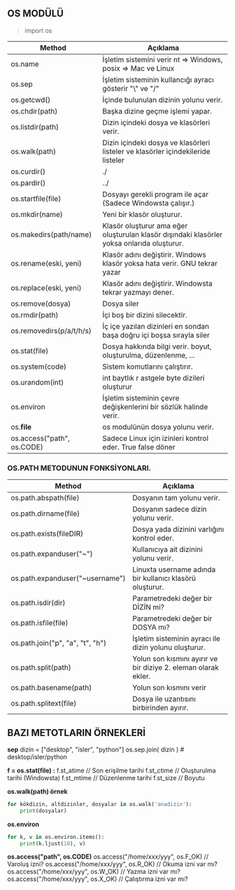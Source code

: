 
## OS MODÜLÜ
> import os

| **Method**        | **Açıklama**	|
| ----------------- | ------------- |
| os.name  			| İşletim sistemini verir nt => Windows, posix => Mac ve Linux |
| os.sep  		| İşletim sisteminin kullancığı ayracı gösterir "\\" ve "/" |
| os.getcwd()  		| İçinde bulunulan dizinin yolunu verir. |
| os.chdir(path)  		| Başka dizine geçme işlemi yapar. |
| os.listdir(path)  		| Dizin içindeki dosya ve klasörleri verir. |
| os.walk(path)  		| Dizin içindeki dosya ve klasörleri listeler ve klasörler içindekileride listeler |
| os.curdir()  		| ./ |
| os.pardir()  		| ../ |
| os.startfile(file)  		| Dosyayı gerekli program ile açar (Sadece Windowsta çalışır.) |
| os.mkdir(name)  		| Yeni bir klasör oluşturur. |
| os.makedirs(path/name)  		| Klasör oluşturur ama eğer oluşturulan klasör dışındaki klasörler yoksa onlarıda oluşturur. |
| os.rename(eski, yeni)  		| Klasör adını değiştirir. Windows klasör yoksa hata verir. GNU tekrar yazar |
| os.replace(eski, yeni)  		| Klasör adını değiştirir. Windowsta tekrar yazmayı dener. |
| os.remove(dosya)  		| Dosya siler |
| os.rmdir(path)  		| İçi boş bir dizini silecektir. |
| os.removedirs(p/a/t/h/s)  		| İç içe yazılan dizinleri en sondan başa doğru içi boşsa sırayla siler |
| os.stat(file)  		| Dosya hakkında bilgi verir. boyut, oluşturulma, düzenlenme, ... |
| os.system(code)  		| Sistem komutlarını çalıştırır. |
| os.urandom(int)  		| int baytlık r	astgele byte dizileri oluşturur |
| os.environ  		| İşletim sisteminin çevre değişkenlerini bir sözlük halinde verir. |
| os.__file__  		| os modulünün dosya yolunu verir. |
| os.access("path", os.CODE)  		| Sadece Linux için izinleri kontrol eder. True false döner |


### OS.PATH METODUNUN FONKSİYONLARI.
| **Method**        | **Açıklama**	|
| ----------------- | ------------- |
| os.path.abspath(file)  		| Dosyanın tam yolunu verir. |
| os.path.dirname(file)  		| Dosyanın sadece dizin yolunu verir. |
| os.path.exists(fileDIR)  		| Dosya yada dizinini varlığını kontrol eder. |
| os.path.expanduser("~")  		| Kullanıcıya ait dizinini yolunu verir. |
| os.path.expanduser("~username")  		| Linuxta username adında bir kullanıcı klasörü oluşturur. |
| os.path.isdir(dir)  		| Parametredeki değer bir DİZİN mi? |
| os.path.isfile(file)  		| Parametredeki değer bir DOSYA mı? |
| os.path.join("p", "a", "t", "h")  		| İşletim sisteminin ayracı ile dizin yolunu oluşturur. |
| os.path.split(path)  		| Yolun son kısmını ayırır ve bir diziye 2. eleman olarak ekler. |
| os.path.basename(path)  		| Yolun son kısmını verir |
| os.path.splitext(file)  		| Dosya ile uzantısını birbirinden ayırır. |


## BAZI METOTLARIN ÖRNEKLERİ

**sep**
dizin = ["desktop", "isler", "python"]
os.sep.join( dizin ) # desktop/isler/python

**f = os.stat(file) :**
f.st_atime // Son erişilme tarihi
f.st_ctime // Oluşturulma tarihi (Windowsta)
f.st_mtime // Düzenlenme tarihi
f.st_size // Boyutu

**os.walk(path) örnek**
```python
for kökdizin, altdizinler, dosyalar in os.walk('anadizin'):
	print(dosyalar)
```

**os.environ**
```python
for k, v in os.environ.items():
    print(k.ljust(10), v)
```

**os.access("path", os.CODE)**
os.access("/home/xxx/yyy", os.F_OK) // Varoluş izni?
os.access("/home/xxx/yyy", os.R_OK) // Okuma izni var mı?
os.access("/home/xxx/yyy", os.W_OK) // Yazma izni var mı?
os.access("/home/xxx/yyy", os.X_OK) // Çalıştırma izni var mı?


